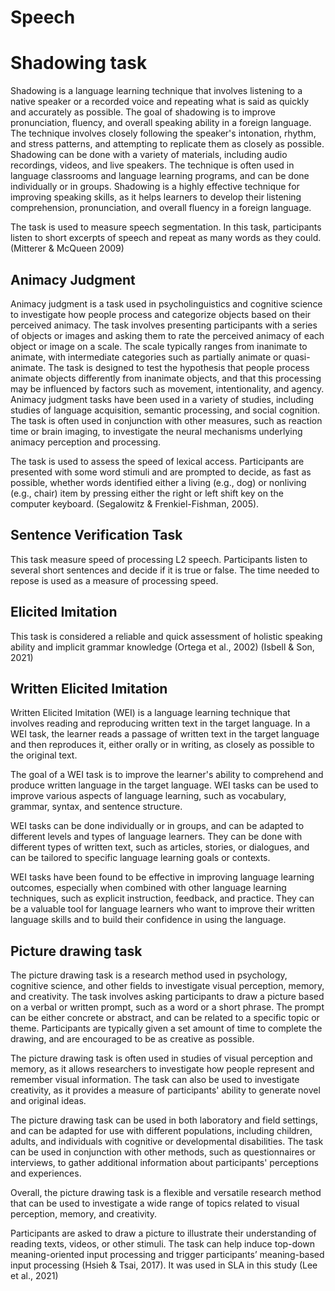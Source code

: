 # Speech

# Shadowing task

Shadowing is a language learning technique that involves listening to a native speaker or a recorded voice and repeating what is said as quickly and accurately as possible. The goal of shadowing is to improve pronunciation, fluency, and overall speaking ability in a foreign language. The technique involves closely following the speaker's intonation, rhythm, and stress patterns, and attempting to replicate them as closely as possible. Shadowing can be done with a variety of materials, including audio recordings, videos, and live speakers. The technique is often used in language classrooms and language learning programs, and can be done individually or in groups. Shadowing is a highly effective technique for improving speaking skills, as it helps learners to develop their listening comprehension, pronunciation, and overall fluency in a foreign language.

The task is used to measure speech segmentation. In this task, participants listen to short excerpts of speech and repeat as many words as they could.
(Mitterer & McQueen 2009)

## Animacy Judgment

Animacy judgment is a task used in psycholinguistics and cognitive science to investigate how people process and categorize objects based on their perceived animacy. The task involves presenting participants with a series of objects or images and asking them to rate the perceived animacy of each object or image on a scale. The scale typically ranges from inanimate to animate, with intermediate categories such as partially animate or quasi-animate. The task is designed to test the hypothesis that people process animate objects differently from inanimate objects, and that this processing may be influenced by factors such as movement, intentionality, and agency. Animacy judgment tasks have been used in a variety of studies, including studies of language acquisition, semantic processing, and social cognition. The task is often used in conjunction with other measures, such as reaction time or brain imaging, to investigate the neural mechanisms underlying animacy perception and processing.

The task is used to assess the speed of lexical access. Participants are presented with some word stimuli and are prompted to decide, as fast as possible, whether words identified either a living (e.g., dog) or nonliving (e.g., chair) item by pressing either the right or left shift key on the computer keyboard.
(Segalowitz & Frenkiel-Fishman, 2005).

## Sentence Verification Task

This task measure speed of processing L2 speech. Participants listen to several short sentences and decide if it is true or false. The time needed to repose is used as a measure of processing speed.

## Elicited Imitation

This task is considered a reliable and quick assessment of holistic speaking ability and implicit grammar knowledge (Ortega et al., 2002) (Isbell & Son, 2021)

## Written Elicited Imitation

Written Elicited Imitation (WEI) is a language learning technique that involves reading and reproducing written text in the target language. In a WEI task, the learner reads a passage of written text in the target language and then reproduces it, either orally or in writing, as closely as possible to the original text.

The goal of a WEI task is to improve the learner's ability to comprehend and produce written language in the target language. WEI tasks can be used to improve various aspects of language learning, such as vocabulary, grammar, syntax, and sentence structure.

WEI tasks can be done individually or in groups, and can be adapted to different levels and types of language learners. They can be done with different types of written text, such as articles, stories, or dialogues, and can be tailored to specific language learning goals or contexts.

WEI tasks have been found to be effective in improving language learning outcomes, especially when combined with other language learning techniques, such as explicit instruction, feedback, and practice. They can be a valuable tool for language learners who want to improve their written language skills and to build their confidence in using the language.

## Picture drawing task

The picture drawing task is a research method used in psychology, cognitive science, and other fields to investigate visual perception, memory, and creativity. The task involves asking participants to draw a picture based on a verbal or written prompt, such as a word or a short phrase. The prompt can be either concrete or abstract, and can be related to a specific topic or theme. Participants are typically given a set amount of time to complete the drawing, and are encouraged to be as creative as possible.

The picture drawing task is often used in studies of visual perception and memory, as it allows researchers to investigate how people represent and remember visual information. The task can also be used to investigate creativity, as it provides a measure of participants' ability to generate novel and original ideas.

The picture drawing task can be used in both laboratory and field settings, and can be adapted for use with different populations, including children, adults, and individuals with cognitive or developmental disabilities. The task can be used in conjunction with other methods, such as questionnaires or interviews, to gather additional information about participants' perceptions and experiences.

Overall, the picture drawing task is a flexible and versatile research method that can be used to investigate a wide range of topics related to visual perception, memory, and creativity.

Participants are asked to draw a picture to illustrate their understanding of reading texts, videos, or other stimuli. The task can help induce top-down meaning-oriented input processing and trigger participants’ meaning-based input processing (Hsieh & Tsai, 2017). It was used in SLA in this study (Lee et al., 2021)
